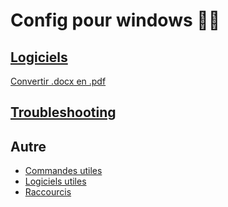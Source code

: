 # Config pour windows 🐱‍👤

## [Logiciels](Logiciels/Readme.md)

[Convertir .docx en .pdf](Logiciels/Scripts/docxToPDF/Tuto.md)

## [Troubleshooting](Troubleshooting/Readme.md)

## Autre 

- [Commandes utiles](CommandesUtiles.md)
- [Logiciels utiles](LogicielsUtiles.md)
- [Raccourcis](Raccourcis.md)
